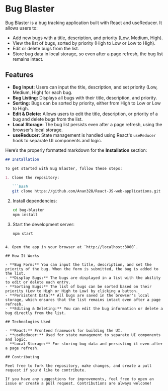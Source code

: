 # Bug Blaster

Bug Blaster is a bug tracking application built with React and useReducer. It allows users to:

- Add new bugs with a title, description, and priority (Low, Medium, High).
- View the list of bugs, sorted by priority (High to Low or Low to High).
- Edit or delete bugs from the list.
- Store bug data in local storage, so even after a page refresh, the bug list remains intact.

## Features

- **Bug Input:** Users can input the title, description, and set priority (Low, Medium, High) for each bug.
- **Bug Listing:** Displays all bugs with their title, description, and priority.
- **Sorting:** Bugs can be sorted by priority, either from High to Low or Low to High.
- **Edit & Delete:** Allows users to edit the title, description, or priority of a bug and delete bugs from the list.
- **Local Storage:** The bug list persists even after a page refresh, using the browser's local storage.
- **useReducer:** State management is handled using React's `useReducer` hook to separate UI components and logic.

Here’s the properly formatted markdown for the **Installation** section:

```markdown
## Installation

To get started with Bug Blaster, follow these steps:

1. Clone the repository:

   ```bash
   git clone https://github.com/Anan328/React-JS-web-applications.git
   ```

2. Install dependencies:

   ```bash
   cd bug-blaster
   npm install
   ```

3. Start the development server:

   ```bash
   npm start
   ```
```

4. Open the app in your browser at `http://localhost:3000`.

## How It Works

- **Bug Form:** You can input the title, description, and set the priority of the bug. When the form is submitted, the bug is added to the list.
- **Display Bugs:** The bugs are displayed in a list with the ability to edit or delete each entry.
- **Sorting Bugs:** The list of bugs can be sorted based on their priority (Low to High or High to Low) by clicking a button.
- **Persistent Data:** All bugs are saved in the browser's local storage, which ensures that the list remains intact even after a page refresh.
- **Editing & Deleting:** You can edit the bug information or delete a bug directly from the list.

## Technologies Used

- **React:** Frontend framework for building the UI.
- **useReducer:** Used for state management to separate UI components and logic.
- **Local Storage:** For storing bug data and persisting it even after a page refresh.

## Contributing

Feel free to fork the repository, make changes, and create a pull request if you'd like to contribute.

If you have any suggestions for improvements, feel free to open an issue or create a pull request. Contributions are always welcome!